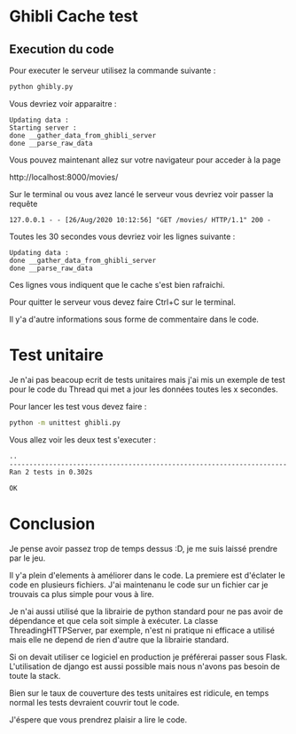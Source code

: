 # Ghibli Cache test

## Execution du code
Pour executer le serveur utilisez la commande suivante : 

```bash
python ghibly.py
```

Vous devriez voir apparaitre :

```
Updating data :
Starting server :
done __gather_data_from_ghibli_server
done __parse_raw_data
```

Vous pouvez maintenant allez sur votre navigateur pour acceder à la page

http://localhost:8000/movies/

Sur le terminal ou vous avez lancé le serveur vous devriez voir passer la requête

```
127.0.0.1 - - [26/Aug/2020 10:12:56] "GET /movies/ HTTP/1.1" 200 -
```

Toutes les 30 secondes vous devriez voir les lignes suivante : 
```
Updating data :
done __gather_data_from_ghibli_server
done __parse_raw_data
```
Ces lignes vous indiquent que le cache s'est bien rafraichi.

Pour quitter le serveur vous devez faire Ctrl+C sur le terminal.

Il y'a d'autre informations sous forme de commentaire dans le code.

# Test unitaire

Je n'ai pas beacoup ecrit de tests unitaires mais j'ai mis un exemple de test pour
le code du Thread qui met a jour les données toutes les x secondes.

Pour lancer les test vous devez faire :
```bash
python -m unittest ghibli.py
```

Vous allez voir les deux test s'executer : 
```bash
..
----------------------------------------------------------------------
Ran 2 tests in 0.302s

OK
```

# Conclusion
Je pense avoir passez trop de temps dessus :D, je me suis laissé prendre par le jeu.

Il y'a plein d'elements à améliorer dans le code. La premiere est d'éclater le code
en plusieurs fichiers. J'ai maintenanu le code sur un fichier car je trouvais ca plus simple
pour vous à lire.

Je n'ai aussi utilisé que la librairie de python standard pour ne pas avoir de dépendance et
que cela soit simple à exécuter.
La classe ThreadingHTTPServer, par exemple, n'est ni pratique ni efficace a utilisé mais elle
ne depend de rien d'autre que la librairie standard.

Si on devait utiliser ce logiciel en production je préférerai passer sous Flask. L'utilisation
de django est aussi possible mais nous n'avons pas besoin de toute la stack.

Bien sur le taux de couverture des tests unitaires est ridicule, en temps normal les tests devraient
couvrir tout le code.

J'éspere que vous prendrez plaisir a lire le code.

